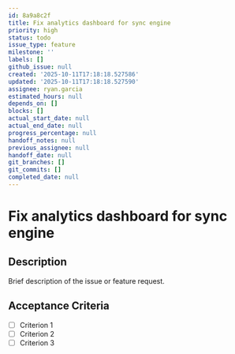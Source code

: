 ```yaml
---
id: 8a9a8c2f
title: Fix analytics dashboard for sync engine
priority: high
status: todo
issue_type: feature
milestone: ''
labels: []
github_issue: null
created: '2025-10-11T17:18:18.527586'
updated: '2025-10-11T17:18:18.527590'
assignee: ryan.garcia
estimated_hours: null
depends_on: []
blocks: []
actual_start_date: null
actual_end_date: null
progress_percentage: null
handoff_notes: null
previous_assignee: null
handoff_date: null
git_branches: []
git_commits: []
completed_date: null
---
```


# Fix analytics dashboard for sync engine

## Description

Brief description of the issue or feature request.

## Acceptance Criteria

- [ ] Criterion 1
- [ ] Criterion 2
- [ ] Criterion 3